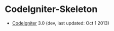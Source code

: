 CodeIgniter-Skeleton
====================

* [CodeIgniter](https://github.com/EllisLab/CodeIgniter) 3.0 (dev, last updated: Oct 1 2013)
